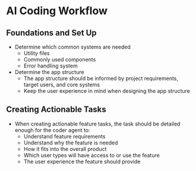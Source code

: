 # AI Coding Workflow

## Foundations and Set Up

- Determine which common systems are needed
  - Utility files
  - Commonly used components
  - Error handling system
- Determine the app structure
  - The app structure should be informed by project requirements, target users, and core systems
  - Keep the user experience in mind when designing the app structure

## Creating Actionable Tasks

- When creating actionable feature tasks, the task should be detailed enough for the coder agent to:
  - Understand feature requirements
  - Understand why the feature is needed
  - How it fits into the overall product
  - Which user types will have access to or use the feature
  - The user experience the feature should provide
